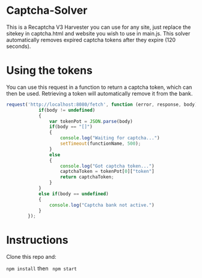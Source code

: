 # Captcha-Solver
This is a Recaptcha V3 Harvester you can use for any site, just replace the sitekey in captcha.html and website you wish to use in main.js.
This solver automatically removes expired captcha tokens after they expire (120 seconds).

# Using the tokens

You can use this request in a function to return a captcha token, which can then be used. 
Retrieving a token will automatically remove it from the bank.

```js
request('http://localhost:8080/fetch', function (error, response, body) {
            if(body != undefined)
            {
                var tokenPot = JSON.parse(body)
                if(body == "[]")
                {
                    console.log("Waiting for captcha...")
                    setTimeout(functionName, 500);
                }
                else
                {
                    console.log("Got captcha token...")
                    captchaToken = tokenPot[0]["token"]
                    return captchaToken;
                }
            }
            else if(body == undefined)
            {
                console.log("Captcha bank not active.")
            }
        });
```

# Instructions
Clone this repo and:

```npm install``` 
then
``` npm start```
